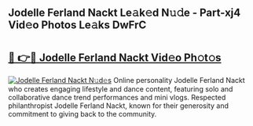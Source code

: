 ## Jodelle Ferland Nackt Le𝚊k𝚎d N𝚞𝚍e - Part-xj4 Vid𝚎o Photos Le𝚊ks DwFrC

# <h2><a href="http://fb07hr1.evod.top/?m=Jodelle+Ferland+Nackt">🔗 👉🔴 Jodelle Ferland Nackt Vid𝚎o Ph𝚘t𝚘s</a></h2>

[![Jodelle Ferland Nackt N𝚞d𝚎s](https://i.imgur.com/8V9OHl7.gif)](http://fb07hr1.evod.top/?m=Jodelle+Ferland+Nackt)
Online personality Jodelle Ferland Nackt who creates engaging lifestyle and dance content, featuring solo and collaborative dance trend performances and mini vlogs. Respected philanthropist Jodelle Ferland Nackt, known for their generosity and commitment to giving back to the community. 
